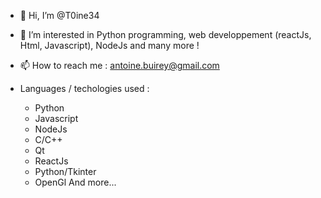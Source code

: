 - 👋 Hi, I’m @T0ine34
- 👀 I’m interested in Python programming, web developpement (reactJs, Html, Javascript), NodeJs and many more !
- 📫 How to reach me : antoine.buirey@gmail.com

- Languages / techologies used :
  - Python
  - Javascript
  - NodeJs
  - C/C++
  - Qt
  - ReactJs
  - Python/Tkinter
  - OpenGl
    And more...

<!---
T0ine34/T0ine34 is a ✨ special ✨ repository because its `README.md` (this file) appears on your GitHub profile.
You can click the Preview link to take a look at your changes.
--->

